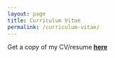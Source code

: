 ```yaml
---
layout: page
title: Curriculum Vitae
permalink: /curriculum-vitae/
---
```


Get a copy of my CV/resume <a href="/assets/curriculum-vitae/ParibeshRegmiCV.pdf"><u><b>here</b></u></a>
